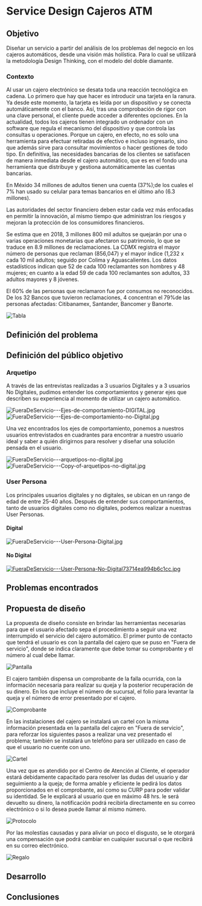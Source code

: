 # Service Design Cajeros ATM

## Objetivo
Diseñar un servicio a partir del análisis de los problemas del negocio en los cajeros automáticos, desde una visión más holística. Para lo cual se utilizará la metodología Design Thinking, con el modelo del doble diamante.

### Contexto
Al usar un cajero electrónico se desata toda una reacción tecnológica en cadena. Lo primero que hay que hacer es introducir una tarjeta en la ranura. Ya desde este momento, la tarjeta es leída por un dispositivo y se conecta automáticamente con el banco. Así, tras una comprobación de rigor con una clave personal, el cliente puede acceder a diferentes opciones.
En la actualidad, todos los cajeros tienen integrado un ordenador con un software que regula el mecanismo del dispositivo y que controla las consultas u operaciones. Porque un cajero, en efecto, no es solo una herramienta para efectuar retiradas de efectivo e incluso ingresarlo, sino que además sirve para consultar movimientos o hacer gestiones de todo tipo.
En definitiva, las necesidades bancarias de los clientes se satisfacen de manera inmediata desde el cajero automático, que es en el fondo una herramienta que distribuye y gestiona automáticamente las cuentas bancarias.

En Méxido 34 millones de adultos tienen una cuenta (37%);de los cuales el 7% han usado su celular para temas bancarios en el último año (6.3 millones).

Las autoridades del sector financiero deben estar cada vez más enfocadas en permitir la innovación, al mismo tiempo que administran los riesgos y mejoran la protección de los consumidores financieros.

Se estima que en 2018, 3 millones 800 mil adultos se quejarán por una o varias operaciones monetarias que afectaron su patrimonio, lo que se traduce en 8.9 millones de reclamaciones.
La CDMX registra el mayor número de personas que reclaman (856,047) y el mayor índice (1,232 x cada 10 mil adultos; seguido por Colima y Aguascalientes.
Los datos estadísticos indican que 52 de cada 100 reclamantes son hombres y 48 mujeres; en cuanto a la edad 59 de cada 100 reclamantes son adultos, 33 adultos mayores y 8 jóvenes.

El 60% de las personas que reclamaron fue por consumos no reconocidos. De los 32 Bancos que tuvieron reclamaciones, 4 concentran el 79%de las personas afectadas: Citibanamex, Santander, Bancomer y Banorte.

![Tabla](https://i.ibb.co/dk0mBZy/estadisticas-ATM.png)

## Definición del problema

## Definición del público objetivo
### Arquetipo
A través de las entrevistas realizadas a 3 usuarios Digitales y a 3 usuarios No Digitales, pudimos entender los comportamientos y generar ejes que describen su experiencia al momento de utilizar un cajero automático. 


<img src="https://imgbbb.com/images/2019/06/04/FueraDeServicio---Ejes-de-comportamiento-DIGITAL.jpg" alt="FueraDeServicio---Ejes-de-comportamiento-DIGITAL.jpg" border="0">
<img src="https://imgbbb.com/images/2019/06/04/FueraDeServicio---Ejes-de-comportamiento-no-Digital.jpg" alt="FueraDeServicio---Ejes-de-comportamiento-no-Digital.jpg" border="0">

Una vez encontrados los ejes de comportamiento, ponemos a nuestros usuarios entrevistados en cuadrantes para encontrar a nuestro usuario ideal y saber a quién dirigirnos para resolver y diseñar una solución pensada en el usuario.

<img src="https://imgbbb.com/images/2019/06/04/FueraDeServicio---arquetipos-no-digital.jpg" alt="FueraDeServicio---arquetipos-no-digital.jpg" border="0">
<img src="https://imgbbb.com/images/2019/06/04/FueraDeServicio---Copy-of-arquetipos-no-digital.jpg" alt="FueraDeServicio---Copy-of-arquetipos-no-digital.jpg" border="0">

### User Persona
Los principales usuarios digitales y no digitales, se ubican en un rango de edad de entre 25-40 años. 
Después de entender sus comportamientos, tanto de usuarios digitales como no digitales, podemos realizar a nuestras User Personas.

#### Digital

<img src="https://imgbbb.com/images/2019/06/04/FueraDeServicio---User-Persona-Digital.jpg" alt="FueraDeServicio---User-Persona-Digital.jpg" border="0">

#### No Digital

<a href="https://imgbbb.com/image/w1Llp"><img src="https://imgbbb.com/images/2019/06/04/FueraDeServicio---User-Persona-No-Digital73714ea994b6c1cc.jpg" alt="FueraDeServicio---User-Persona-No-Digital73714ea994b6c1cc.jpg" border="0" /></a>



## Problemas encontrados

## Propuesta de diseño
La propuesta de diseño consiste en brindar las herramientas necesarias para que el usuario afectado sepa el procedimiento a seguir una vez interrumpido el servicio del cajero automático.
El primer punto de contacto que tendrá el usuario es con la pantalla del cajero que se puso en "Fuera de servicio", donde se indica claramente que debe tomar su comprobante y el número al cual debe llamar.

![Pantalla](https://i.ibb.co/4d7BYQM/pantallas.png)

El cajero también dispensa un comprobante de la falla ocurrida, con la información necesaria para realizar su queja y la posterior recuperación de su dinero. En los que incluye el número de sucursal, el folio para levantar la queja y el número de error presentado por el cajero.

![Comprobante](https://i.ibb.co/dPFWZS1/ticket.png)

En las instalaciones del cajero se instalará un cartel con la misma información presentada en la pantalla del cajero en "Fuera de servicio", para reforzar los siguientes pasos a realizar una vez presentado el problema; también se instalará un telefóno para ser utilizado en caso de que el usuario no cuente con uno.

![Cartel](https://i.ibb.co/VTMnfWH/proto.png)

Una vez que es atendido por el Centro de Atención al Cliente, el operador estará debidamente capacitado para resolver las dudas del usuario y dar seguimiento a la queja; de forma amable y eficiente le pedirá los datos proporcionados en el comprobante, así como su CURP para poder validar su identidad. Se le explicará al usuario que en máximo 48 hrs. le será devuelto su dinero, la notificación podrá recibirla directamente en su correo electrónico o si lo desea puede llamar al mismo número.

![Protocolo](https://i.ibb.co/kyy4BXF/proto2.png)

Por las molestias causadas y para aliviar un poco el disgusto, se le otorgará una compensación que podrá cambiar en cualquier sucursal o que recibirá en su correo electrónico.

![Regalo](https://i.ibb.co/yPHv3tT/bono.png)



## Desarrollo

## Conclusiones
